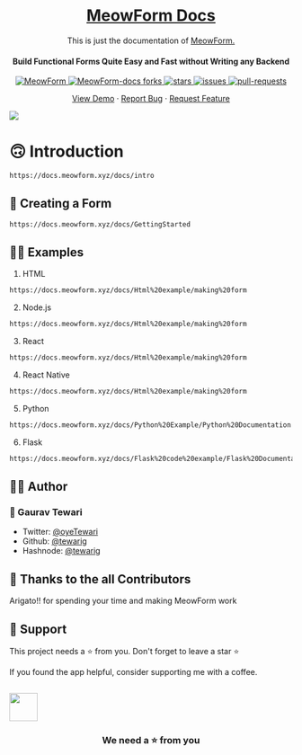 <p align="center">
  <a href="https://docs.meowform.xyz/">
   <h1 align="center">MeowForm Docs</h1>
  </a>
   <p align="center">This is just the documentation of <a href="https://github.com/tewarig/MeowForm">MeowForm.</a></p>
</p>




<h4 align="center"> Build Functional Forms Quite Easy and Fast without Writing any Backend </h4>

<p align="center">
  <a href="https://github.com/tewarig/MeowForm/blob/master/LICENSE" target="blank">
  <img src="https://img.shields.io/github/license/tewarig/MeowForm?style=flat-square" alt="MeowForm" />
  </a>
  <a href="https://github.com/tewarig/MeowForm-docs/fork" target="blank">
  <img src="https://img.shields.io/github/forks/tewarig/MeowForm-docs?style=flat-square" alt="MeowForm-docs forks"/>
  </a>
  <a href="https://github.com/tewarig/MeowForm-docs/stargazers" target="blank">
  <img src="https://img.shields.io/github/stars/tewarig/MeowForm-docs?style=flat-square" alt=" stars"/>
  </a>
  <a href="https://github.com/tewarig/MeowForm-docs/issues" target="blank">
  <img src="https://img.shields.io/github/issues/tewarig/torii?style=flat-square" alt="issues"/>
  </a>
  <a href="https://github.com/tewarig/MeowForm-docs/pulls" target="blank">
  <img src="https://img.shields.io/github/issues-pr/tewarig/torii?style=flat-square" alt=" pull-requests"/>
  </a>
</p>

<p align="center">
    <a href="https://docs.meowform.xyz/" target="blank">View Demo</a>
    ·
    <a href="https://github.com/tewarig/MeowForm-docs/issues/new/choose">Report Bug</a>
    ·
    <a href="https://github.com/tewarig/MeowForm-docs/issues/new/choose">Request Feature</a>
</p>

<img src="https://i.ibb.co/Tmzg75K/Meow-Form-Homepage.png"/>

# 🙃 Introduction

```bash
https://docs.meowform.xyz/docs/intro
```

## 🤔 Creating a Form 

```bash
https://docs.meowform.xyz/docs/GettingStarted
```

## 🧑‍🏫 Examples 

1. HTML

```bash
https://docs.meowform.xyz/docs/Html%20example/making%20form
```

2. Node.js

```bash
https://docs.meowform.xyz/docs/Html%20example/making%20form
```

3. React

```bash
https://docs.meowform.xyz/docs/Html%20example/making%20form
```

4. React Native

```bash
https://docs.meowform.xyz/docs/Html%20example/making%20form
```

5. Python

```bash
https://docs.meowform.xyz/docs/Python%20Example/Python%20Documentation
```

6. Flask

```bash
https://docs.meowform.xyz/docs/Flask%20code%20example/Flask%20Documentation
```

## 👨‍💻 Author

### 👤 Gaurav Tewari

- Twitter: [@oyeTewari](https://twitter.com/oyeTewari)
- Github: [@tewarig](https://github.com/tewarig)
- Hashnode: [@tewarig](https://hashnode.com/@tewarig)

## 💪 Thanks to the all Contributors

Arigato!! for spending your time and making MeowForm work 

## 🙏 Support

This project needs a ⭐️ from you. Don't forget to leave a star ⭐️

If you found the app helpful, consider supporting me with a coffee.

<a href="buymeacoffee.com/tewarig"><img src="https://cdn.buymeacoffee.com/buttons/v2/default-yellow.png" height="50px">
</a>
---

<h3 align="center">
We need a ⭐️ from you
</h3>



